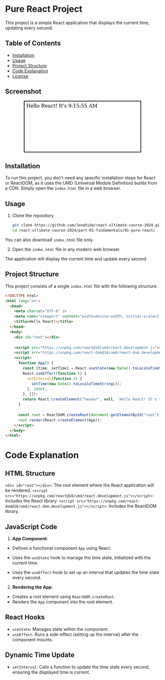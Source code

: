 # Pure React Project

This project is a simple React application that displays the current time, updating every second.

## Table of Contents

- [Installation](#installation)
- [Usage](#usage)
- [Project Structure](#project-structure)
- [Code Explanation](#code-explanation)
- [License](#license)

## Screenshot

<p align="center">
  <img src="screenshot-hello-react.png" alt="Hello React Screenshot" style="border: 2px solid #000;"/>
</p>

## Installation

To run this project, you don't need any specific installation steps for React or ReactDOM, as it uses the UMD (Universal Module Definition) builds from a CDN. Simply open the `index.html` file in a web browser.

## Usage

1. Clone the repository
   ```bash
   git clone https://github.com/Jonahida/react-ultimate-course-2024.git
   cd react-ultimate-course-2024/part-01-fundamentals/01-pure-react/
   ```

You can also download `index.html` file only.

2. Open the `index.html` file in any modern web browser.

The application will display the current time and update every second.

## Project Structure

This project consists of a single `index.html` file with the following structure:

```html
<!DOCTYPE html>
<html lang="en">
  <head>
    <meta charset="UTF-8" />
    <meta name="viewport" content="width=device-width, initial-scale=1.0" />
    <title>Hello React!</title>
  </head>
  <body>
    <div id="root"></div>

    <script src="https://unpkg.com/react@18/umd/react.development.js"></script>
    <script src="https://unpkg.com/react-dom@18/umd/react-dom.development.js"></script>
    <script>
      function App() {
        const [time, setTime] = React.useState(new Date().toLocaleTimeString());
        React.useEffect(function () {
          setInterval(function () {
            setTime(new Date().toLocaleTimeString());
          }, 1000);
        }, []);
        return React.createElement("header", null, `Hello React! It's ${time}`);
      }

      const root = ReactDOM.createRoot(document.getElementById("root"));
      root.render(React.createElement(App));
    </script>
  </body>
</html>
```

# Code Explanation

## HTML Structure

`<div id="root"></div>`: The root element where the React application will be rendered.
`<script src="https://unpkg.com/react@18/umd/react.development.js"></script>`: Includes the React library.
`<script src="https://unpkg.com/react-dom@18/umd/react-dom.development.js"></script>`: Includes the ReactDOM library.

## JavaScript Code

1. **App Component**:

- Defines a functional component `App` using React.

- Uses the `useState` hook to manage the time state, initialized with the current time.

- Uses the `useEffect` hook to set up an interval that updates the time state every second.

2. **Rendering the App**:

- Creates a root element using `ReactDOM.createRoot`.
- Renders the `App` component into the root element.

## React Hooks

- `useState`: Manages state within the component.
- `useEffect`: Runs a side-effect (setting up the interval) after the component mounts.

## Dynamic Time Update

- `setInterval`: Calls a function to update the time state every second, ensuring the displayed time is current.
